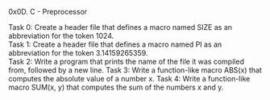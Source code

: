 0x0D. C - Preprocessor

Task 0: Create a header file that defines a macro named SIZE as an abbreviation for the token 1024.  
Task 1: Create a header file that defines a macro named PI as an abbreviation for the token 3.14159265359.  
Task 2: Write a program that prints the name of the file it was compiled from, followed by a new line.
Task 3: Write a function-like macro ABS(x) that computes the absolute value of a number x.
Task 4: Write a function-like macro SUM(x, y) that computes the sum of the numbers x and y.

